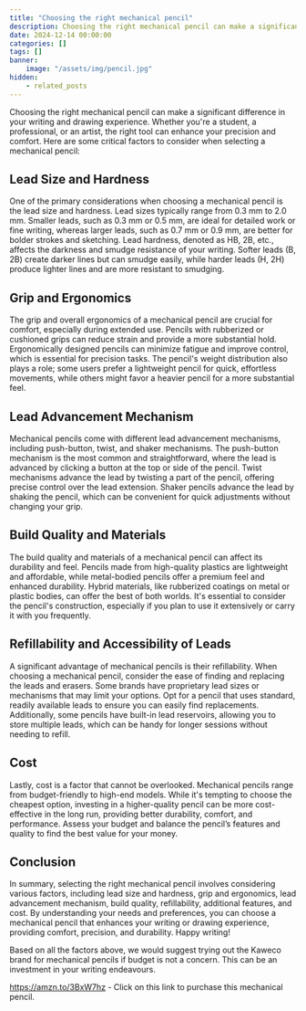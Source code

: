 ```yaml
---
title: "Choosing the right mechanical pencil"
description: Choosing the right mechanical pencil can make a significant difference in your writing and drawing experience. Whether you're a student, a professional, or an artist, the right tool can enhance your precision and comfort. Here are some critical factors to consider when selecting a mechanical pencil.
date: 2024-12-14 00:00:00
categories: []
tags: []
banner:
    image: "/assets/img/pencil.jpg"
hidden:
    - related_posts
---
```


Choosing the right mechanical pencil can make a significant difference in your writing and drawing experience. Whether you're a student, a professional, or an artist, the right tool can enhance your precision and comfort. Here are some critical factors to consider when selecting a mechanical pencil:

## Lead Size and Hardness

One of the primary considerations when choosing a mechanical pencil is the lead size and hardness. Lead sizes typically range from 0.3 mm to 2.0 mm. Smaller leads, such as 0.3 mm or 0.5 mm, are ideal for detailed work or fine writing, whereas larger leads, such as 0.7 mm or 0.9 mm, are better for bolder strokes and sketching. Lead hardness, denoted as HB, 2B, etc., affects the darkness and smudge resistance of your writing. Softer leads (B, 2B) create darker lines but can smudge easily, while harder leads (H, 2H) produce lighter lines and are more resistant to smudging.

## Grip and Ergonomics

The grip and overall ergonomics of a mechanical pencil are crucial for comfort, especially during extended use. Pencils with rubberized or cushioned grips can reduce strain and provide a more substantial hold. Ergonomically designed pencils can minimize fatigue and improve control, which is essential for precision tasks. The pencil's weight distribution also plays a role; some users prefer a lightweight pencil for quick, effortless movements, while others might favor a heavier pencil for a more substantial feel.

## Lead Advancement Mechanism

Mechanical pencils come with different lead advancement mechanisms, including push-button, twist, and shaker mechanisms. The push-button mechanism is the most common and straightforward, where the lead is advanced by clicking a button at the top or side of the pencil. Twist mechanisms advance the lead by twisting a part of the pencil, offering precise control over the lead extension. Shaker pencils advance the lead by shaking the pencil, which can be convenient for quick adjustments without changing your grip.

## Build Quality and Materials

The build quality and materials of a mechanical pencil can affect its durability and feel. Pencils made from high-quality plastics are lightweight and affordable, while metal-bodied pencils offer a premium feel and enhanced durability. Hybrid materials, like rubberized coatings on metal or plastic bodies, can offer the best of both worlds. It's essential to consider the pencil's construction, especially if you plan to use it extensively or carry it with you frequently.

## Refillability and Accessibility of Leads

A significant advantage of mechanical pencils is their refillability. When choosing a mechanical pencil, consider the ease of finding and replacing the leads and erasers. Some brands have proprietary lead sizes or mechanisms that may limit your options. Opt for a pencil that uses standard, readily available leads to ensure you can easily find replacements. Additionally, some pencils have built-in lead reservoirs, allowing you to store multiple leads, which can be handy for longer sessions without needing to refill.

## Cost

Lastly, cost is a factor that cannot be overlooked. Mechanical pencils range from budget-friendly to high-end models. While it's tempting to choose the cheapest option, investing in a higher-quality pencil can be more cost-effective in the long run, providing better durability, comfort, and performance. Assess your budget and balance the pencil’s features and quality to find the best value for your money.

## Conclusion

In summary, selecting the right mechanical pencil involves considering various factors, including lead size and hardness, grip and ergonomics, lead advancement mechanism, build quality, refillability, additional features, and cost. By understanding your needs and preferences, you can choose a mechanical pencil that enhances your writing or drawing experience, providing comfort, precision, and durability. Happy writing!

Based on all the factors above, we would suggest trying out the Kaweco brand for mechanical pencils if budget is not a concern. This can be an investment in your writing
endeavours.

https://amzn.to/3BxW7hz - Click on this link to purchase this mechanical pencil.